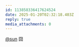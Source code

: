 ```yaml
---
id: 113858336417624524
date: 2025-01-20T02:32:18.403Z
reply: true
media_attachments: 0
---
```


[@sun](https://jiong.us/@sun) 囧

